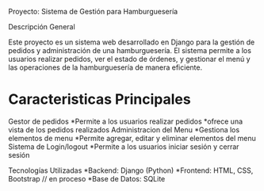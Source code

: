 Proyecto: Sistema de Gestión para Hamburguesería

Descripción General

Este proyecto es un sistema web desarrollado en Django para la gestión de pedidos y administración de una hamburguesería. El sistema permite a los usuarios realizar pedidos, ver el estado de órdenes, y gestionar el menú y las operaciones de la hamburguesería de manera eficiente.

Caracteristicas Principales
==========================
Gestor de pedidos
*Permite a los usuarios realizar pedidos
*ofrece una vista de los pedidos realizados
Administracion del Menu
*Gestiona los elementos de menu
*Permite agregar, editar y eliminar elementos del menu
Sistema de Login/logout
*Permite a los usuarios iniciar sesión y cerrar sesión

Tecnologías Utilizadas
*Backend: Django (Python)
*Frontend: HTML, CSS, Bootstrap // en proceso
*Base de Datos: SQLite